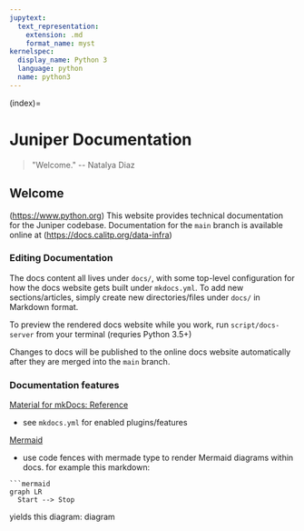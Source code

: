```yaml
---
jupytext:
  text_representation:
    extension: .md
    format_name: myst
kernelspec:
  display_name: Python 3
  language: python
  name: python3
---
```


(index)=

# Juniper Documentation

> \"Welcome.\" -- Natalya Diaz


## Welcome

(https://www.python.org) This website provides technical documentation for the Juniper codebase. Documentation for the `main` branch is available online at (https://docs.calitp.org/data-infra)

### Editing Documentation

The docs content all lives under `docs/`, with some top-level configuration for how the docs website gets built under `mkdocs.yml`. To add new sections/articles, simply create new directories/files under `docs/` in Markdown format.

To preview the rendered docs website while you work, run `script/docs-server` from your terminal (requries Python 3.5+)

Changes to docs will be published to the online docs website automatically after they are merged into the `main` branch.

### Documentation features
[Material for mkDocs: Reference](https://squidfunk.github.io/mkdocs-material/reference/admonitions/)
- see `mkdocs.yml` for enabled plugins/features

[Mermaid](https://mermaid-js.github.io/mermaid/#/)
- use code fences with mermade type to render Mermaid diagrams within docs. for example this markdown: 
```{code-cell} ipython3
```mermaid
graph LR
  Start --> Stop

```




yields this diagram:
diagram 
